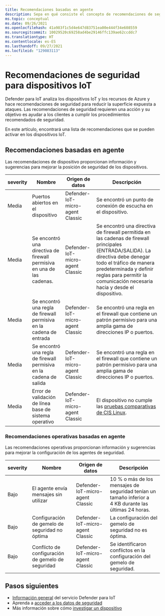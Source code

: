 ```yaml
---
title: Recomendaciones basadas en agente
description: Sepa en qué consiste el concepto de recomendaciones de seguridad y cómo se usan en dispositivos de Defender para IoT.
ms.topic: conceptual
ms.date: 09/26/2021
ms.openlocfilehash: 41a983f1c5d4e647d83751ea00e444f34e608559
ms.sourcegitcommit: 10029520c69258ad4be29146ffc139ae62ccddc7
ms.translationtype: HT
ms.contentlocale: es-ES
ms.lasthandoff: 09/27/2021
ms.locfileid: "129083113"
---
```

# <a name="security-recommendations-for-iot-devices"></a>Recomendaciones de seguridad para dispositivos IoT

Defender para IoT analiza los dispositivos IoT y los recursos de Azure y hace recomendaciones de seguridad para reducir la superficie expuesta a ataques.
Las recomendaciones de seguridad requieren una acción y su objetivo es ayudar a los clientes a cumplir los procedimientos recomendados de seguridad.

En este artículo, encontrará una lista de recomendaciones que se pueden activar en los dispositivos IoT.

## <a name="agent-based-recommendations"></a>Recomendaciones basadas en agente

Las recomendaciones de dispositivo proporcionan información y sugerencias para mejorar la posición de seguridad de los dispositivos.

| severity | Nombre | Origen de datos | Descripción |
|--|--|--|--|
| Media | Puertos abiertos en el dispositivo | Defender-IoT-micro-agent Classic| Se encontró un punto de conexión de escucha en el dispositivo. |
| Media | Se encontró una directiva de firewall permisiva en una de las cadenas. | Defender-IoT-micro-agent Classic| Se encontró una directiva de firewall permitida en las cadenas de firewall principales (ENTRADA/SALIDA). La directiva debe denegar todo el tráfico de manera predeterminada y definir reglas para permitir la comunicación necesaria hacia y desde el dispositivo. |
| Media | Se encontró una regla de firewall permisiva en la cadena de entrada | Defender-IoT-micro-agent Classic| Se encontró una regla en el firewall que contiene un patrón permisivo para una amplia gama de direcciones IP o puertos. |
| Media | Se encontró una regla de firewall permisiva en la cadena de salida | Defender-IoT-micro-agent Classic| Se encontró una regla en el firewall que contiene un patrón permisivo para una amplia gama de direcciones IP o puertos. |
| Media | Error de validación de línea base de sistema operativo | Defender-IoT-micro-agent Classic| El dispositivo no cumple las [pruebas comparativas de CIS Linux](https://www.cisecurity.org/cis-benchmarks/). |

### <a name="agent-based-operational-recommendations"></a>Recomendaciones operativas basadas en agente

Las recomendaciones operativas proporcionan información y sugerencias para mejorar la configuración de los agentes de seguridad.

| severity | Nombre | Origen de datos | Descripción |
|--|--|--|--|
| Bajo | El agente envía mensajes sin utilizar | Defender-IoT-micro-agent Classic | 10 % o más de los mensajes de seguridad tenían un tamaño inferior a 4 KB durante las últimas 24 horas. |
| Bajo | Configuración de gemelo de seguridad no óptima | Defender-IoT-micro-agent Classic | La configuración del gemelo de seguridad no es óptima. |
| Bajo | Conflicto de configuración de gemelo de seguridad | Defender-IoT-micro-agent Classic | Se identificaron conflictos en la configuración del gemelo de seguridad. |

## <a name="next-steps"></a>Pasos siguientes

- [Información general](overview.md) del servicio Defender para IoT
- Aprenda a [acceder a los datos de seguridad](how-to-security-data-access.md)
- Más información sobre cómo [investigar un dispositivo](how-to-investigate-device.md)
